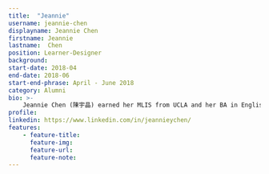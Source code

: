 ```yaml
---
title:  "Jeannie"
username: jeannie-chen
displayname: Jeannie Chen
firstname: Jeannie
lastname:  Chen
position: Learner-Designer
background: 
start-date: 2018-04
end-date: 2018-06
start-end-phrase: April - June 2018
category: Alumni
bio: >- 
    Jeannie Chen (陳宇晶) earned her MLIS from UCLA and her BA in English from California State University at Northridge (CSUN). Her areas of interest include instructional design & pedagogy, academic librarianship, archival studies, literature, music & performing arts, and Asian American Studies. Through her WI+RE experience, she learned elements of prototyping, scripting, storyboarding, and basic web development skills that have remained useful to her current work today. She has plans to pursue a Master of Education (M.Ed.) in the Learning Design and Technology Program at the University of Southern California, with expected completion in 2022.  WI+RE Projects: Reading Strategies (Annotation), WI+RE Learning Narratives, Contacting Instructors (contributed to the handout's content and design with Kian Ravaei), mini-project to supplement simplified Chinese subtitles to existing English subtitles in Mapping Your Research Ideas (video).
profile: 
linkedin: https://www.linkedin.com/in/jeannieychen/
features:
    - feature-title:
      feature-img: 
      feature-url: 
      feature-note: 
---
```


